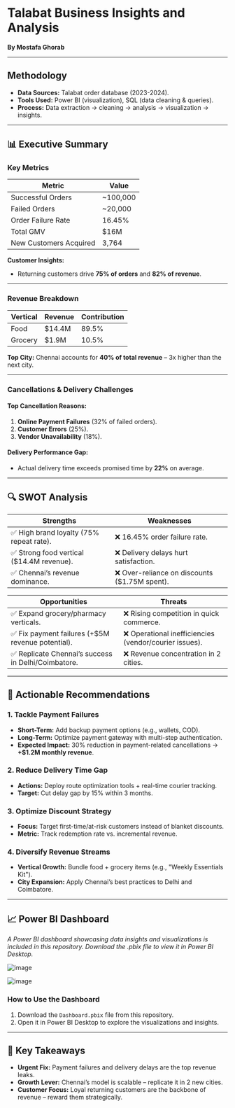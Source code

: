 # Talabat Business Insights and Analysis  
**By Mostafa Ghorab**  

---
## Methodology  
- **Data Sources:** Talabat order database (2023-2024).  
- **Tools Used:** Power BI (visualization), SQL (data cleaning & queries).  
- **Process:** Data extraction → cleaning → analysis → visualization → insights.

---

## 📊 Executive Summary  

### **Key Metrics**  
| **Metric**               | **Value**            |  
|--------------------------|----------------------|  
| Successful Orders        | ~100,000             |  
| Failed Orders            | ~20,000              |  
| Order Failure Rate       | 16.45%               |  
| Total GMV                | $16M                 |  
| New Customers Acquired   | 3,764                |  

**Customer Insights:**  
- Returning customers drive **75% of orders** and **82% of revenue**.  

---

### **Revenue Breakdown**  
| **Vertical** | **Revenue** | **Contribution** |  
|--------------|-------------|-------------------|  
| Food         | $14.4M      | 89.5%             |  
| Grocery      | $1.9M       | 10.5%             |  

**Top City:** Chennai accounts for **40% of total revenue** – 3x higher than the next city.  

---

### **Cancellations & Delivery Challenges**  
#### **Top Cancellation Reasons:**  
1. **Online Payment Failures** (32% of failed orders).  
2. **Customer Errors** (25%).  
3. **Vendor Unavailability** (18%).  

#### **Delivery Performance Gap:**  
- Actual delivery time exceeds promised time by **22%** on average.  

---

## 🔍 SWOT Analysis  

| **Strengths**                          | **Weaknesses**                      |  
|----------------------------------------|-------------------------------------|  
| ✅ High brand loyalty (75% repeat rate). | ❌ 16.45% order failure rate.       |  
| ✅ Strong food vertical ($14.4M revenue). | ❌ Delivery delays hurt satisfaction.|  
| ✅ Chennai’s revenue dominance.         | ❌ Over-reliance on discounts ($1.75M spent). |  

| **Opportunities**                      | **Threats**                         |  
|----------------------------------------|-------------------------------------|  
| ✅ Expand grocery/pharmacy verticals.  | ❌ Rising competition in quick commerce. |  
| ✅ Fix payment failures (+$5M revenue potential). | ❌ Operational inefficiencies (vendor/courier issues). |  
| ✅ Replicate Chennai’s success in Delhi/Coimbatore. | ❌ Revenue concentration in 2 cities. |  

---

## 🚀 Actionable Recommendations  

### **1. Tackle Payment Failures**  
- **Short-Term:** Add backup payment options (e.g., wallets, COD).  
- **Long-Term:** Optimize payment gateway with multi-step authentication.  
- **Expected Impact:** 30% reduction in payment-related cancellations → **+$1.2M monthly revenue**.  

### **2. Reduce Delivery Time Gap**  
- **Actions:** Deploy route optimization tools + real-time courier tracking.  
- **Target:** Cut delay gap by 15% within 3 months.  

### **3. Optimize Discount Strategy**  
- **Focus:** Target first-time/at-risk customers instead of blanket discounts.  
- **Metric:** Track redemption rate vs. incremental revenue.  

### **4. Diversify Revenue Streams**  
- **Vertical Growth:** Bundle food + grocery items (e.g., "Weekly Essentials Kit").  
- **City Expansion:** Apply Chennai’s best practices to Delhi and Coimbatore.  

---

## 📈 Power BI Dashboard  
*A Power BI dashboard showcasing data insights and visualizations is included in this repository. Download the .pbix file to view it in Power BI Desktop.*  

![image](https://github.com/user-attachments/assets/119598fc-abd8-4486-9ff6-022079db0032)

![image](https://github.com/user-attachments/assets/fd9f65fe-73cc-4802-9d25-6c4945208598)



### How to Use the Dashboard  
1. Download the `Dashboard.pbix` file from this repository.  
2. Open it in Power BI Desktop to explore the visualizations and insights.  

---

## 🔑 Key Takeaways  
- **Urgent Fix:** Payment failures and delivery delays are the top revenue leaks.  
- **Growth Lever:** Chennai’s model is scalable – replicate it in 2 new cities.  
- **Customer Focus:** Loyal returning customers are the backbone of revenue – reward them strategically.  

